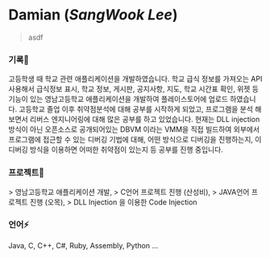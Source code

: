 # Damian (*SangWook Lee*)
> asdf

<h3>기록🌱</h3>
고등학생 때 학교 관련 애플리케이션을 개발하였습니다. 학교 급식 정보를 가져오는 API 사용해서 급식정보 표시, 학교 정보, 게시판, 공지사항, 지도, 학교 시간표 확인, 위젯 등 기능이 있는 영남고등학교 애플리케이션을 개발하여 플레이스토어에 업로드 하였습니다. 
고등학교 졸업 이후 취약점분석에 대해 공부를 시작하게 되었고, 프로그램을 분석 해 보면서 리버스 엔지니어링에 대해 많은 공부를 하고 있었습니다. 
현재는 DLL injection 방식이 아닌 오픈소스로 공개되어있는 DBVM 이라는 VMM을 직접 빌드하여 외부에서 프로그램에 접근할 수 있는 디버깅 기법에 대해, 어떤 방식으로 디버깅을 진행하는지, 이 디버깅 방식을 이용하면 어떠한 취약점이 있는지 등 공부를 진행 중입니다.

<h3>프로젝트🔭</h3>
> 영남고등학교 애플리케이션 개발, 
> C언어 프로젝트 진행 (산성비), 
> JAVA언어 프로젝트 진행 (오목), 
> DLL Injection 을 이용한 Code Injection

<h3>언어⚡</h3>
Java, C, C++, C#, Ruby, Assembly, Python ...

<!--
**damian100/damian100** is a ✨ _special_ ✨ repository because its `README.md` (this file) appears on your GitHub profile.

Here are some ideas to get you started:

- 🔭 I’m currently working on ...
- 🌱 I’m currently learning ...
- 👯 I’m looking to collaborate on ...
- 🤔 I’m looking for help with ...
- 💬 Ask me about ...
- 📫 How to reach me: ...
- 😄 Pronouns: ...
- ⚡ Fun fact: ...
-->
